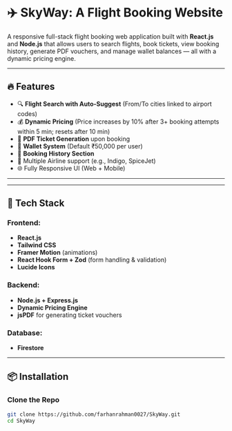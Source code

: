 # ✈️ SkyWay: A Flight Booking Website

A responsive full-stack flight booking web application built with **React.js** and **Node.js** that allows users to search flights, book tickets, view booking history, generate PDF vouchers, and manage wallet balances — all with a dynamic pricing engine.

---

## 🔥 Features

- 🔍 **Flight Search with Auto-Suggest** (From/To cities linked to airport codes)
- 💰 **Dynamic Pricing** (Price increases by 10% after 3+ booking attempts within 5 min; resets after 10 min)
- 🧾 **PDF Ticket Generation** upon booking
- 👛 **Wallet System** (Default ₹50,000 per user)
- 📜 **Booking History Section**
- 🛫 Multiple Airline support (e.g., Indigo, SpiceJet)
- 🌐 Fully Responsive UI (Web + Mobile)

---

<!-- ## 🖼️ UI Previews

| Flight Search | Booking History | Ticket PDF |
|---------------|------------------|-------------|
| ![search](./screenshots/search.png) | ![history](./screenshots/history.png) | ![ticket](./screenshots/ticket.png) | -->

---

## 🧰 Tech Stack

### Frontend:
- **React.js**
- **Tailwind CSS**
- **Framer Motion** (animations)
- **React Hook Form + Zod** (form handling & validation)
- **Lucide Icons**

### Backend:
- **Node.js + Express.js**
- **Dynamic Pricing Engine**
- **jsPDF** for generating ticket vouchers

### Database:
- **Firestore** 

---

## 📦 Installation

### Clone the Repo

```bash
git clone https://github.com/farhanrahman0027/SkyWay.git
cd SkyWay






